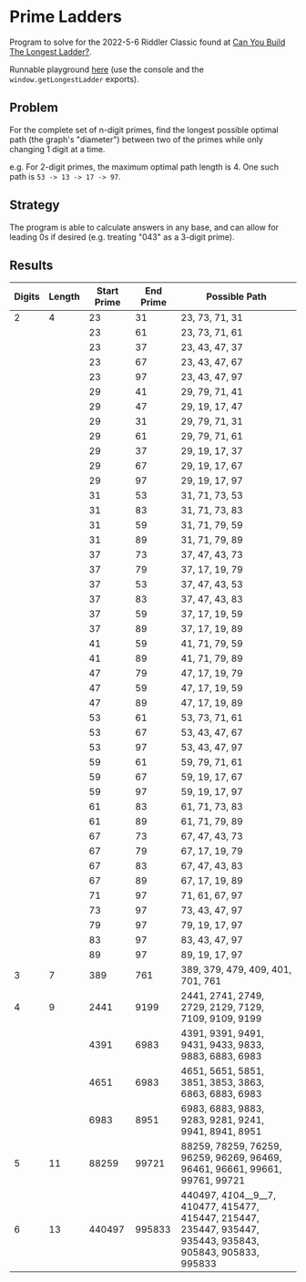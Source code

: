 # Prime Ladders

Program to solve for the 2022-5-6 Riddler Classic found at [Can You Build The Longest Ladder?](https://fivethirtyeight.com/features/can-you-build-the-longest-ladder/).

Runnable playground [here](https://htmlpreview.github.io/?https://github.com/nasderidaq/primeLadders/blob/master/src/primeLadders.html) (use the console and the `window.getLongestLadder` exports).

## Problem

For the complete set of n-digit primes, find the longest possible optimal path (the graph's "diameter") between two of the primes while only changing 1 digit at a time.

e.g. For 2-digit primes, the maximum optimal path length is 4. One such path is `53 -> 13 -> 17 -> 97`.

## Strategy

The program is able to calculate answers in any base, and can allow for leading 0s if desired (e.g. treating "043" as a 3-digit prime).

## Results

| Digits | Length | Start Prime | End Prime | Possible Path                                                                                          |
|--------|--------|-------------|-----------|--------------------------------------------------------------------------------------------------------|
|      2 |      4 |          23 |        31 |                                                                                         23, 73, 71, 31 |
|        |        |          23 |        61 |                                                                                         23, 73, 71, 61 |
|        |        |          23 |        37 |                                                                                         23, 43, 47, 37 |
|        |        |          23 |        67 |                                                                                         23, 43, 47, 67 |
|        |        |          23 |        97 |                                                                                         23, 43, 47, 97 |
|        |        |          29 |        41 |                                                                                         29, 79, 71, 41 |
|        |        |          29 |        47 |                                                                                         29, 19, 17, 47 |
|        |        |          29 |        31 |                                                                                         29, 79, 71, 31 |
|        |        |          29 |        61 |                                                                                         29, 79, 71, 61 |
|        |        |          29 |        37 |                                                                                         29, 19, 17, 37 |
|        |        |          29 |        67 |                                                                                         29, 19, 17, 67 |
|        |        |          29 |        97 |                                                                                         29, 19, 17, 97 |
|        |        |          31 |        53 |                                                                                         31, 71, 73, 53 |
|        |        |          31 |        83 |                                                                                         31, 71, 73, 83 |
|        |        |          31 |        59 |                                                                                         31, 71, 79, 59 |
|        |        |          31 |        89 |                                                                                         31, 71, 79, 89 |
|        |        |          37 |        73 |                                                                                         37, 47, 43, 73 |
|        |        |          37 |        79 |                                                                                         37, 17, 19, 79 |
|        |        |          37 |        53 |                                                                                         37, 47, 43, 53 |
|        |        |          37 |        83 |                                                                                         37, 47, 43, 83 |
|        |        |          37 |        59 |                                                                                         37, 17, 19, 59 |
|        |        |          37 |        89 |                                                                                         37, 17, 19, 89 |
|        |        |          41 |        59 |                                                                                         41, 71, 79, 59 |
|        |        |          41 |        89 |                                                                                         41, 71, 79, 89 |
|        |        |          47 |        79 |                                                                                         47, 17, 19, 79 |
|        |        |          47 |        59 |                                                                                         47, 17, 19, 59 |
|        |        |          47 |        89 |                                                                                         47, 17, 19, 89 |
|        |        |          53 |        61 |                                                                                         53, 73, 71, 61 |
|        |        |          53 |        67 |                                                                                         53, 43, 47, 67 |
|        |        |          53 |        97 |                                                                                         53, 43, 47, 97 |
|        |        |          59 |        61 |                                                                                         59, 79, 71, 61 |
|        |        |          59 |        67 |                                                                                         59, 19, 17, 67 |
|        |        |          59 |        97 |                                                                                         59, 19, 17, 97 |
|        |        |          61 |        83 |                                                                                         61, 71, 73, 83 |
|        |        |          61 |        89 |                                                                                         61, 71, 79, 89 |
|        |        |          67 |        73 |                                                                                         67, 47, 43, 73 |
|        |        |          67 |        79 |                                                                                         67, 17, 19, 79 |
|        |        |          67 |        83 |                                                                                         67, 47, 43, 83 |
|        |        |          67 |        89 |                                                                                         67, 17, 19, 89 |
|        |        |          71 |        97 |                                                                                         71, 61, 67, 97 |
|        |        |          73 |        97 |                                                                                         73, 43, 47, 97 |
|        |        |          79 |        97 |                                                                                         79, 19, 17, 97 |
|        |        |          83 |        97 |                                                                                         83, 43, 47, 97 |
|        |        |          89 |        97 |                                                                                         89, 19, 17, 97 |
|      3 |      7 |         389 |       761 |                                                                      389, 379, 479, 409, 401, 701, 761 |
|      4 |      9 |        2441 |      9199 |                                                   2441, 2741, 2749, 2729, 2129, 7129, 7109, 9109, 9199 |
|        |        |        4391 |      6983 |                                                   4391, 9391, 9491, 9431, 9433, 9833, 9883, 6883, 6983 |
|        |        |        4651 |      6983 |                                                   4651, 5651, 5851, 3851, 3853, 3863, 6863, 6883, 6983 |
|        |        |        6983 |      8951 |                                                   6983, 6883, 9883, 9283, 9281, 9241, 9941, 8941, 8951 |
|      5 |     11 |       88259 |     99721 |                            88259, 78259, 76259, 96259, 96269, 96469, 96461, 96661, 99661, 99761, 99721 |
|      6 |     13 |      440497 |    995833 | 440497, 4*1*04__9__7, 410477, 415477, 415447, 215447, 235447, 935447, 935443, 935843, 905843, 905833, 995833 |
